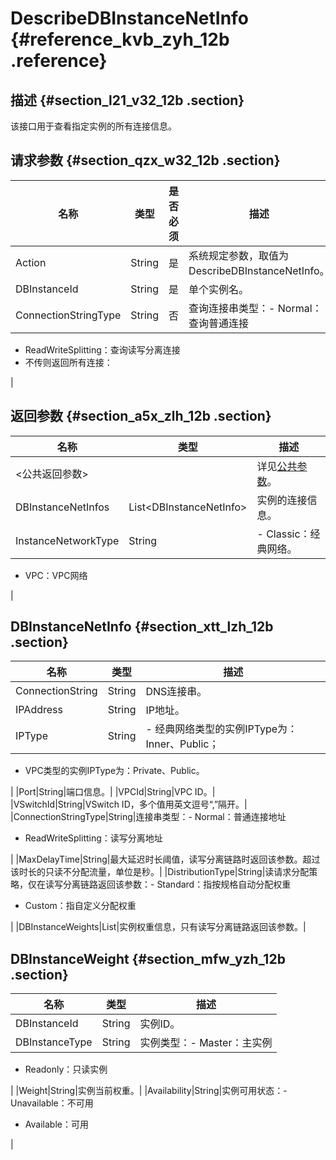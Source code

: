 # DescribeDBInstanceNetInfo {#reference_kvb_zyh_12b .reference}

## 描述 {#section_l21_v32_12b .section}

该接口用于查看指定实例的所有连接信息。

## 请求参数 {#section_qzx_w32_12b .section}

|名称|类型|是否必须|描述|
|--|--|----|--|
|Action|String|是|系统规定参数，取值为DescribeDBInstanceNetInfo。|
|DBInstanceId|String|是|单个实例名。|
|ConnectionStringType|String|否|查询连接串类型：-   Normal：查询普通连接
-   ReadWriteSplitting：查询读写分离连接
-   不传则返回所有连接：

|

## 返回参数 {#section_a5x_zlh_12b .section}

|名称|类型|描述|
|--|--|--|
|<公共返回参数\>| |详见[公共参数](cn.zh-CN/API参考/使用API/公共参数.md#)。|
|DBInstanceNetInfos|List<DBInstanceNetInfo\>|实例的连接信息。|
|InstanceNetworkType|String| -   Classic：经典网络。
-   VPC：VPC网络

 |

## DBInstanceNetInfo {#section_xtt_lzh_12b .section}

|名称|类型|描述|
|--|--|--|
|ConnectionString|String|DNS连接串。|
|IPAddress|String|IP地址。|
|IPType|String| -   经典网络类型的实例IPType为：Inner、Public；
-   VPC类型的实例IPType为：Private、Public。

 |
|Port|String|端口信息。|
|VPCId|String|VPC ID。|
|VSwitchId|String|VSwitch ID，多个值用英文逗号“,”隔开。|
|ConnectionStringType|String|连接串类型：-   Normal：普通连接地址
-   ReadWriteSplitting：读写分离地址

|
|MaxDelayTime|String|最大延迟时长阈值，读写分离链路时返回该参数。超过该时长的只读不分配流量，单位是秒。|
|DistributionType|String|读请求分配策略，仅在读写分离链路返回该参数：-   Standard：指按规格自动分配权重
-   Custom：指自定义分配权重

|
|DBInstanceWeights|List|实例权重信息，只有读写分离链路返回该参数。|

## DBInstanceWeight {#section_mfw_yzh_12b .section}

|名称|类型|描述|
|--|--|--|
|DBInstanceId|String|实例ID。|
|DBInstanceType|String|实例类型：-   Master：主实例
-   Readonly：只读实例

|
|Weight|String|实例当前权重。|
|Availability|String|实例可用状态：-   Unavailable：不可用
-   Available：可用

|


